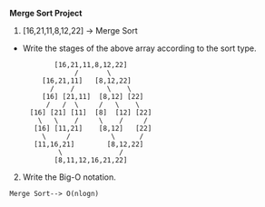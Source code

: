 **Merge Sort Project**

1. [16,21,11,8,12,22] -> Merge Sort

- Write the stages of the above array according to the sort type.

```
           [16,21,11,8,12,22] 
                /       \
        [16,21,11]   [8,12,22]  
          /    /        \    \
        [16] [21,11]  [8,12] [22]
         /   /  \     /   \    \
     [16] [21] [11]  [8]  [12] [22]
       \   \    /     \    /     /
      [16] [11,21]    [8,12]   [22]
        \     /          \      /
      [11,16,21]        [8,12,22]
            \              /
           [8,11,12,16,21,22]
```


2. Write the Big-O notation.

```
Merge Sort--> O(nlogn)
```